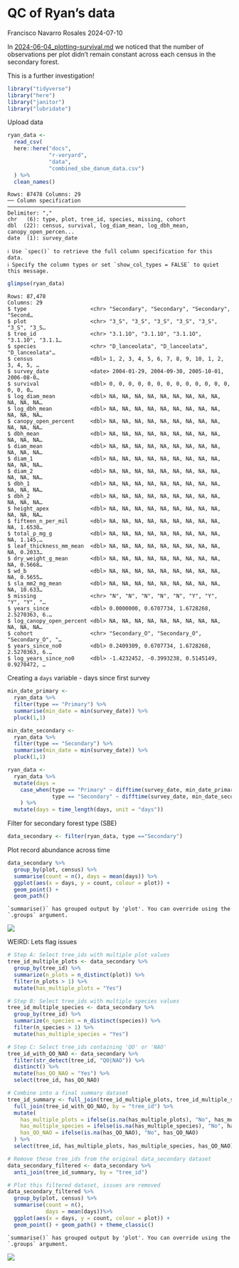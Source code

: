 # QC of Ryan’s data
Francisco Navarro Rosales
2024-07-10

In [2024-06-04_plotting-survival.md](2024-06-04_plotting-survival.md) we
noticed that the number of observations per plot didn’t remain constant
across each census in the secondary forest.

This is a further investigation!

``` r
library("tidyverse")
library("here")
library("janitor")
library("lubridate")
```

Upload data

``` r
ryan_data <-
  read_csv(
  here::here("docs", 
             "r-veryard", 
             "data", 
             "combined_sbe_danum_data.csv")
  ) %>% 
  clean_names() 
```

    Rows: 87478 Columns: 29
    ── Column specification ────────────────────────────────────────────────────────
    Delimiter: ","
    chr   (6): type, plot, tree_id, species, missing, cohort
    dbl  (22): census, survival, log_diam_mean, log_dbh_mean, canopy_open_percen...
    date  (1): survey_date

    ℹ Use `spec()` to retrieve the full column specification for this data.
    ℹ Specify the column types or set `show_col_types = FALSE` to quiet this message.

``` r
glimpse(ryan_data)
```

    Rows: 87,478
    Columns: 29
    $ type                    <chr> "Secondary", "Secondary", "Secondary", "Second…
    $ plot                    <chr> "3_S", "3_S", "3_S", "3_S", "3_S", "3_S", "3_S…
    $ tree_id                 <chr> "3.1.1O", "3.1.1O", "3.1.1O", "3.1.1O", "3.1.1…
    $ species                 <chr> "D_lanceolata", "D_lanceolata", "D_lanceolata"…
    $ census                  <dbl> 1, 2, 3, 4, 5, 6, 7, 8, 9, 10, 1, 2, 3, 4, 5, …
    $ survey_date             <date> 2004-01-29, 2004-09-30, 2005-10-01, 2006-08-0…
    $ survival                <dbl> 0, 0, 0, 0, 0, 0, 0, 0, 0, 0, 0, 0, 0, 0, 0, 0…
    $ log_diam_mean           <dbl> NA, NA, NA, NA, NA, NA, NA, NA, NA, NA, NA, NA…
    $ log_dbh_mean            <dbl> NA, NA, NA, NA, NA, NA, NA, NA, NA, NA, NA, NA…
    $ canopy_open_percent     <dbl> NA, NA, NA, NA, NA, NA, NA, NA, NA, NA, NA, NA…
    $ dbh_mean                <dbl> NA, NA, NA, NA, NA, NA, NA, NA, NA, NA, NA, NA…
    $ diam_mean               <dbl> NA, NA, NA, NA, NA, NA, NA, NA, NA, NA, NA, NA…
    $ diam_1                  <dbl> NA, NA, NA, NA, NA, NA, NA, NA, NA, NA, NA, NA…
    $ diam_2                  <dbl> NA, NA, NA, NA, NA, NA, NA, NA, NA, NA, NA, NA…
    $ dbh_1                   <dbl> NA, NA, NA, NA, NA, NA, NA, NA, NA, NA, NA, NA…
    $ dbh_2                   <dbl> NA, NA, NA, NA, NA, NA, NA, NA, NA, NA, NA, NA…
    $ height_apex             <dbl> NA, NA, NA, NA, NA, NA, NA, NA, NA, NA, NA, NA…
    $ fifteen_n_per_mil       <dbl> NA, NA, NA, NA, NA, NA, NA, NA, NA, NA, 1.6530…
    $ total_p_mg_g            <dbl> NA, NA, NA, NA, NA, NA, NA, NA, NA, NA, 1.145,…
    $ leaf_thickness_mm_mean  <dbl> NA, NA, NA, NA, NA, NA, NA, NA, NA, NA, 0.2033…
    $ dry_weight_g_mean       <dbl> NA, NA, NA, NA, NA, NA, NA, NA, NA, NA, 0.5668…
    $ wd_b                    <dbl> NA, NA, NA, NA, NA, NA, NA, NA, NA, NA, 0.5655…
    $ sla_mm2_mg_mean         <dbl> NA, NA, NA, NA, NA, NA, NA, NA, NA, NA, 10.633…
    $ missing                 <chr> "N", "N", "N", "N", "N", "Y", "Y", "Y", "Y", "…
    $ years_since             <dbl> 0.0000000, 0.6707734, 1.6728268, 2.5270363, 6.…
    $ log_canopy_open_percent <dbl> NA, NA, NA, NA, NA, NA, NA, NA, NA, NA, NA, NA…
    $ cohort                  <chr> "Secondary_O", "Secondary_O", "Secondary_O", "…
    $ years_since_no0         <dbl> 0.2409309, 0.6707734, 1.6728268, 2.5270363, 6.…
    $ log_years_since_no0     <dbl> -1.4232452, -0.3993238, 0.5145149, 0.9270472, …

Creating a `days` variable - days since first survey

``` r
min_date_primary <-
  ryan_data %>% 
  filter(type == "Primary") %>% 
  summarise(min_date = min(survey_date)) %>% 
  pluck(1,1)

min_date_secondary <-
  ryan_data %>% 
  filter(type == "Secondary") %>% 
  summarise(min_date = min(survey_date)) %>% 
  pluck(1,1)

ryan_data <-
  ryan_data %>% 
  mutate(days =
    case_when(type == "Primary" ~ difftime(survey_date, min_date_primary),
              type == "Secondary" ~ difftime(survey_date, min_date_secondary))
    ) %>% 
  mutate(days = time_length(days, unit = "days"))
```

Filter for secondary forest type (SBE)

``` r
data_secondary <- filter(ryan_data, type =="Secondary")
```

Plot record abundance across time

``` r
data_secondary %>% 
  group_by(plot, census) %>% 
  summarise(count = n(), days = mean(days)) %>% 
  ggplot(aes(x = days, y = count, colour = plot)) +
  geom_point() +
  geom_path() 
```

    `summarise()` has grouped output by 'plot'. You can override using the
    `.groups` argument.

![](figures/2024-07-01_ryan-data-quality-checks/unnamed-chunk-4-1.png)

WEIRD: Lets flag issues

``` r
# Step A: Select tree_ids with multiple plot values
tree_id_multiple_plots <- data_secondary %>%
  group_by(tree_id) %>%
  summarize(n_plots = n_distinct(plot)) %>%
  filter(n_plots > 1) %>%
  mutate(has_multiple_plots = "Yes")

# Step B: Select tree_ids with multiple species values
tree_id_multiple_species <- data_secondary %>%
  group_by(tree_id) %>%
  summarize(n_species = n_distinct(species)) %>%
  filter(n_species > 1) %>%
  mutate(has_multiple_species = "Yes")

# Step C: Select tree_ids containing 'QO' or 'NAO'
tree_id_with_QO_NAO <- data_secondary %>%
  filter(str_detect(tree_id, "QO|NAO")) %>%
  distinct() %>%
  mutate(has_QO_NAO = "Yes") %>%
  select(tree_id, has_QO_NAO)

# Combine into a final summary dataset
tree_id_summary <- full_join(tree_id_multiple_plots, tree_id_multiple_species, by = "tree_id") %>%
  full_join(tree_id_with_QO_NAO, by = "tree_id") %>%
  mutate(
    has_multiple_plots = ifelse(is.na(has_multiple_plots), "No", has_multiple_plots),
    has_multiple_species = ifelse(is.na(has_multiple_species), "No", has_multiple_species),
    has_QO_NAO = ifelse(is.na(has_QO_NAO), "No", has_QO_NAO)
  ) %>%
  select(tree_id, has_multiple_plots, has_multiple_species, has_QO_NAO)

# Remove these tree_ids from the original data_secondary dataset
data_secondary_filtered <- data_secondary %>%
  anti_join(tree_id_summary, by = "tree_id")

# Plot this filtered dataset, issues are removed
data_secondary_filtered %>% 
  group_by(plot, census) %>% 
  summarise(count = n(), 
            days = mean(days))%>% 
  ggplot(aes(x = days, y = count, colour = plot)) +
  geom_point() + geom_path() + theme_classic()
```

    `summarise()` has grouped output by 'plot'. You can override using the
    `.groups` argument.

![](figures/2024-07-01_ryan-data-quality-checks/unnamed-chunk-5-1.png)
